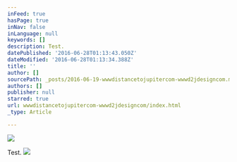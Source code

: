 ```yaml
---
inFeed: true
hasPage: true
inNav: false
inLanguage: null
keywords: []
description: Test.
datePublished: '2016-06-28T01:13:43.050Z'
dateModified: '2016-06-28T01:13:34.388Z'
title: ''
author: []
sourcePath: _posts/2016-06-19-wwwdistancetojupitercom-wwwd2jdesigncom.md
authors: []
publisher: null
starred: true
url: wwwdistancetojupitercom-wwwd2jdesigncom/index.html
_type: Article

---
```

![](https://the-grid-user-content.s3-us-west-2.amazonaws.com/4865fb50-d732-45ff-9ca1-436196d111f2.jpg)

Test.
![](https://the-grid-user-content.s3-us-west-2.amazonaws.com/cadaae8b-ea3d-4f4a-8fda-19dcf7f91169.png)